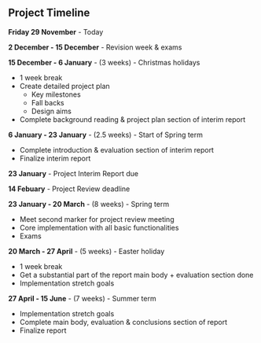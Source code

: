 Project Timeline
-

**Friday 29 November** - Today

**2 December - 15 December** - Revision week & exams

**15 December - 6 January** - (3 weeks) - Christmas holidays

* 1 week break
* Create detailed project plan
	* Key milestones
	* Fall backs
	* Design aims
* Complete background reading & project plan section of interim report

**6 January - 23 January** - (2.5 weeks) - Start of Spring term

* Complete introduction & evaluation section of interim report
* Finalize interim report

**23 January** - Project Interim Report due

**14 Febuary** - Project Review deadline

**23 January - 20 March** - (8 weeks) - Spring term

* Meet second marker for project review meeting
* Core implementation with all basic functionalities
* Exams

**20 March - 27 April** - (5 weeks) - Easter holiday

* 1 week break
* Get a substantial part of the report main body + evaluation section done
* Implementation stretch goals

**27 April - 15 June** - (7 weeks) - Summer term

* Implementation stretch goals
* Complete main body, evaluation & conclusions section of report
* Finalize report
